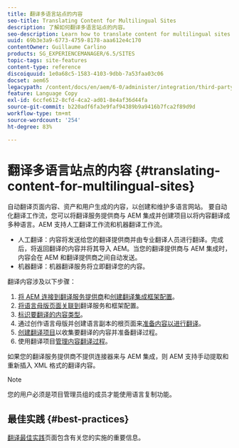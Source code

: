 ```yaml
---
title: 翻译多语言站点的内容
seo-title: Translating Content for Multilingual Sites
description: 了解如何翻译多语言站点的内容。
seo-description: Learn how to translate content for multilingual sites.
uuid: 69b3e3a9-6773-4759-8178-aaa612e4c170
contentOwner: Guillaume Carlino
products: SG_EXPERIENCEMANAGER/6.5/SITES
topic-tags: site-features
content-type: reference
discoiquuid: 1e0a68c5-1583-4103-9dbb-7a53faa03c06
docset: aem65
legacypath: /content/docs/en/aem/6-0/administer/integration/third-party-services/machine-translation
feature: Language Copy
exl-id: 6ccfe612-8cfd-4ca2-ad01-8e4af36d44fa
source-git-commit: b220adf6fa3e9faf94389b9a9416b7fca2f89d9d
workflow-type: tm+mt
source-wordcount: '254'
ht-degree: 83%

---
```


# 翻译多语言站点的内容 {#translating-content-for-multilingual-sites}

自动翻译页面内容、资产和用户生成的内容，以创建和维护多语言网站。 要自动化翻译工作流，您可以将翻译服务提供商与 AEM 集成并创建项目以将内容翻译成多种语言。AEM 支持人工翻译工作流和机器翻译工作流。

* 人工翻译：内容将发送给您的翻译提供商并由专业翻译人员进行翻译。完成后，将返回翻译的内容并将其导入 AEM。当您的翻译提供商与 AEM 集成时，内容会在 AEM 和翻译提供商之间自动发送。
* 机器翻译：机器翻译服务将立即翻译您的内容。

翻译内容涉及以下步骤：

1. [将 AEM 连接到翻译服务提供商](/help/sites-administering/tc-tic.md#connecting-to-a-translation-service-provider)和[创建翻译集成框架配置](/help/sites-administering/tc-tic.md)。
1. [将语言母版页面关联到](/help/sites-administering/tc-tic.md#configuring-pages-for-translation)翻译服务和框架配置。
1. [标识要翻译的内容类型](/help/sites-administering/tc-rules.md)。
1. 通过创作语言母版并创建语言副本的根页面来[准备内容以进行翻译](/help/sites-administering/tc-prep.md)。
1. [创建翻译项目](/help/sites-administering/tc-manage.md)以收集要翻译的内容并准备翻译过程。
1. 使用翻译项目[管理内容翻译过程](/help/sites-administering/tc-manage.md)。

如果您的翻译服务提供商不提供连接器来与 AEM 集成，则 AEM 支持手动提取和重新插入 XML 格式的翻译内容。

>[!NOTE]
>
>您的用户必须是项目管理员组的成员才能使用语言复制功能。

## 最佳实践 {#best-practices}

[翻译最佳实践](/help/sites-administering/tc-bp.md)页面包含有关您的实施的重要信息。
